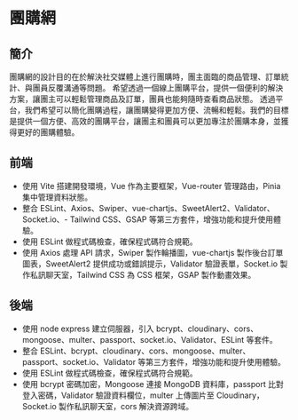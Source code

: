 # 團購網

## 簡介

團購網的設計目的在於解決社交媒體上進行團購時，團主面臨的商品管理、訂單統計、與團員反覆溝通等問題。
希望透過一個線上團購平台，提供一個便利的解決方案，讓團主可以輕鬆管理商品及訂單，團員也能夠隨時查看商品狀態。
透過平台，我們希望可以簡化團購過程，讓團購變得更加方便、流暢和輕鬆。我們的目標是提供一個方便、高效的團購平台，讓團主和團員可以更加專注於團購本身，並獲得更好的團購體驗。

## 前端

- 使用 Vite 搭建開發環境，Vue 作為主要框架，Vue-router 管理路由，Pinia 集中管理資料狀態。
- 整合 ESLint、Axios、Swiper、vue-chartjs、SweetAlert2、Validator、Socket.io、- Tailwind CSS、GSAP 等第三方套件，增強功能和提升使用體驗。
- 使用 ESLint 做程式碼檢查，確保程式碼符合規範。
- 使用 Axios 處理 API 請求，Swiper 製作輪播圖，vue-chartjs 製作後台訂單圖表，SweetAlert2 提供成功或錯誤提示，Validator 驗證表單，Socket.io 製作私訊聊天室，Tailwind CSS 為 CSS 框架，GSAP 製作動畫效果。

## 後端

- 使用 node express 建立伺服器，引入 bcrypt、cloudinary、cors、mongoose、multer、passport、socket.io、Validator、ESLint 等套件。
- 整合 ESLint、bcrypt、cloudinary、cors、mongoose、multer、passport、socket.io、Validator 等第三方套件，增強功能和提升使用體驗。
- 使用 ESLint 做程式碼檢查，確保程式碼符合規範。
- 使用 bcrypt 密碼加密，Mongoose 連接 MongoDB 資料庫，passport 比對登入密碼，Validator 驗證資料欄位，multer 上傳圖片至 Cloudinary，Socket.io 製作私訊聊天室，cors 解決資源跨域。
